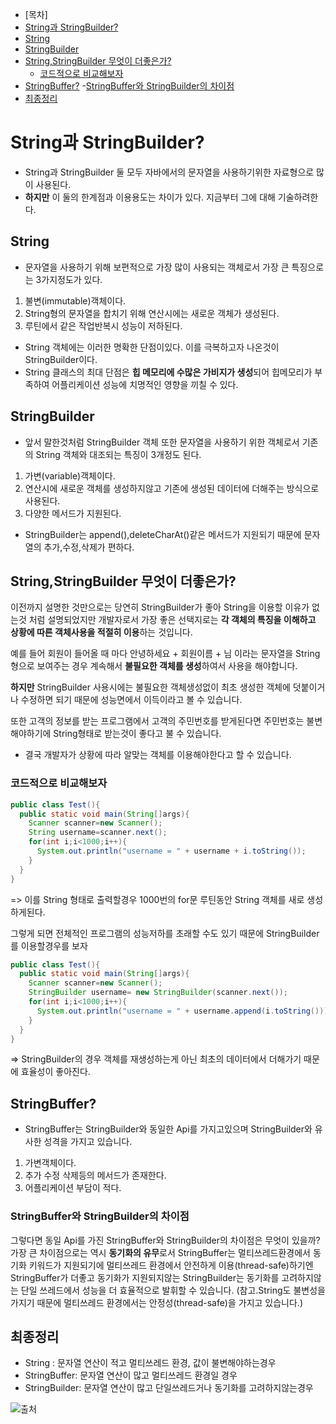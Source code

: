 - [목차]
- [String과 StringBuilder?](#String과-StringBuilder?)
- [String](#String) 
- [StringBuilder](#StringBuilder)
- [String,StringBuilder 무엇이 더좋은가?](#String,StringBuilder-무엇이-더좋은가?)
  - [코드적으로 비교해보자](#코드적으로-비교해보자)
- [StringBuffer?](#StringBuffer?)
  -[StringBuffer와 StringBuilder의 차이점](#StringBuffer와-StringBuilder의-차이점) 
- [최종정리](#최종정리)
# String과 StringBuilder?

* String과 StringBuilder 둘 모두 자바에서의 문자열을 사용하기위한 자료형으로 많이 사용된다.
* **하지만** 이 둘의 한계점과 이용용도는 차이가 있다. 지금부터 그에 대해 기술하려한다. 

## String 
* 문자열을 사용하기 위해 보편적으로 가장 많이 사용되는 객체로서 가장 큰 특징으로는 3가지정도가 있다.

1. 불변(immutable)객체이다.
2. String형의 문자열을 합치기 위해 연산시에는 새로운 객체가 생성된다.
3. 루틴에서 같은 작업반복시 성능이 저하된다.

* String 객체에는 이러한 명확한 단점이있다. 이를 극복하고자 나온것이 StringBuilder이다.
* String 클래스의 최대 단점은 **힙 메모리에 수많은 가비지가 생성**되어 힙메모리가 부족하여 어플리케이션 성능에 치명적인 영향을 끼칠 수 있다.

## StringBuilder
* 앞서 말한것처럼 StringBuilder 객체 또한 문자열을 사용하기 위한 객체로서 기존의 String 객체와 대조되는 특징이 3개정도 된다.

1. 가변(variable)객체이다.
2. 연산시에 새로운 객체를 생성하지않고 기존에 생성된 데이터에 더해주는 방식으로 사용된다.
3. 다양한 메서드가 지원된다.

* StringBuilder는 append(),deleteCharAt()같은 메서드가 지원되기 때문에 문자열의 추가,수정,삭제가 편하다.

## String,StringBuilder 무엇이 더좋은가?
이전까지 설명한 것만으로는 당연히 StringBuilder가 좋아 String을 이용할 이유가 없는것 처럼 설명되었지만
개발자로서 가장 좋은 선택지로는 **각 객체의 특징을 이해하고 상황에 따른 객체사용을 적절히 이용**하는 것입니다.

예를 들어 회원이 들어올 때 마다 안녕하세요 + 회원이름 + 님 이라는 문자열을 String형으로 보여주는 경우
계속해서 **불필요한 객체를 생성**하여서 사용을 해야합니다.

**하지만** StringBuilder 사용시에는 불필요한 객체생성없이 최초 생성한 객체에 
덧붙이거나 수정하면 되기 때문에 성능면에서 이득이라고 볼 수 있습니다.

또한 고객의 정보를 받는 프로그램에서 고객의 주민번호를 받게된다면 주민번호는 불변해야하기에 String형태로 받는것이 좋다고 불 수 있습니다.

* 결국 개발자가 상황에 따라 알맞는 객체를 이용해야한다고 할 수 있습니다.

### 코드적으로 비교해보자

```java
public class Test(){
  public static void main(String[]args){
    Scanner scanner=new Scanner();
    String username=scanner.next();
    for(int i;i<1000;i++){
      System.out.println("username = " + username + i.toString());
    }
  }
}
```

=> 이를 String 형태로 출력할경우 1000번의 for문 루틴동안 String 객체를 새로 생성하게된다. 

그렇게 되면 전체적인 프로그램의 성능저하를 초래할 수도 있기 때문에 StringBuilder를 이용할경우를 보자

```java
public class Test(){
  public static void main(String[]args){
    Scanner scanner=new Scanner();
    StringBuilder username= new StringBuilder(scanner.next());
    for(int i;i<1000;i++){
      System.out.println("username = " + username.append(i.toString()));
    }
  }
}
```

=> StringBuilder의 경우 객체를 재생성하는게 아닌 최초의 데이터에서 더해가기 때문에 효율성이 좋아진다.

## StringBuffer?

* StringBuffer는 StringBuilder와 동일한 Api를 가지고있으며 StringBuilder와 유사한 성격을 가지고 있습니다.

1. 가변객체이다.
2. 추가 수정 삭제등의 메서드가 존재한다.
3. 어플리케이션 부담이 적다.

### StringBuffer와 StringBuilder의 차이점

그렇다면 동일 Api를 가진 StringBuffer와 StringBuilder의 차이점은 무엇이 있을까?
가장 큰 차이점으로는 역시 **동기화의 유무**로서 StringBuffer는 멀티쓰레드환경에서 동기화 키워드가 지원되기에
멀티쓰레드 환경에서 안전하게 이용(thread-safe)하기엔 StringBuffer가 더좋고 
동기화가 지원되지않는 StringBuilder는 동기화를 고려하지않는 단일 쓰레드에서 성능을 더 효율적으로 발휘할 수 있습니다.
(참고.String도 불변성을 가지기 때문에 멀티쓰레드 환경에서는 안정성(thread-safe)을 가지고 있습니다.)

## 최종정리

* String : 문자열 연산이 적고 멀티쓰레드 환경, 값이 불변해야하는경우
* StringBuffer: 문자열 연산이 많고 멀티쓰레드 환경일 경우
* StringBuilder: 문자열 연산이 많고 단일쓰레드거나 동기화를 고려하지않는경우


![출처](https://docs.microsoft.com/ko-kr/dotnet/api/system.text.stringbuilder?view=net-6.0#StringAndSB)
